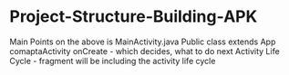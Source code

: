 # Project-Structure-Building-APK

Main Points on the above is 
  MainActivity.java
    Public class extends
    App comaptaActivity
    onCreate - which decides, what to do next
    Activity Life Cycle - fragment will be including the activity life cycle
